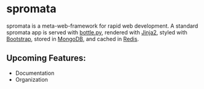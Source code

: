 # spromata

spromata is a meta-web-framework for rapid web development. A standard spromata app is served with [bottle.py](https://github.com/defnull/bottle), rendered with [Jinja2](https://github.com/mitsuhiko/jinja2), styled with [Bootstrap](https://github.com/twitter/bootstrap), stored in [MongoDB](http://www.mongodb.org/), and cached in [Redis](http://redis.io/). 

## Upcoming Features:

* Documentation
* Organization

